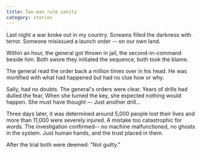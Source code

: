 ```yaml
---
title: Two-man rule sanity
category: stories
---
```

Last night a war broke out in my country.
Screams filled the darkness with terror.
Someone misissued a launch order -- on our own land.

Within an hour, the general got thrown in jail, the second-in-command beside him.
Both swore they initiated the sequence, both took the blame.

The general read the order back a million times over in his head.
He was mortified with what had happened but had no clue how or why.

Sally, had no doubts.
The general's orders were clear.
Years of drills had dulled the fear,
When she turned the key, she expected nothing would happen.
She must have thought –- Just another drill...

Three days later, it was determined around 5,000 people lost their lives and more than 11,000 were severely injured.
A mistake too catastrophic for words.
The investigation confirmed-- no machine malfunctioned, no ghosts in the system.
Just human hands, and the trust placed in them.

After the trial both were deemed: "Not guilty."
